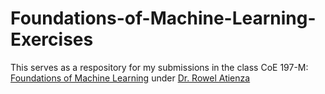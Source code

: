 # Foundations-of-Machine-Learning-Exercises

This serves as a respository for my submissions in the class CoE 197-M: [Foundations of Machine Learning](https://github.com/roatienza/ml) under [Dr. Rowel Atienza](https://github.com/roatienza)

